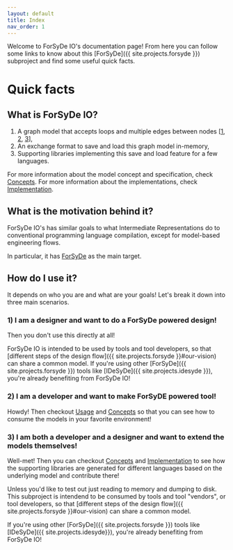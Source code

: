 ```yaml
---
layout: default
title: Index
nav_order: 1
---
```

Welcome to ForSyDe IO's documentation page! From here you can follow some links
to know about this [ForSyDe]({{ site.projects.forsyde }}) subproject and find some useful quick facts.

# Quick facts

## What is ForSyDe IO?

  1. A graph model that accepts loops and multiple edges between nodes 
     [[1](https://en.wikipedia.org/wiki/Multigraph), [2](https://www.merriam-webster.com/dictionary/pseudograph),
     [3](https://mathworld.wolfram.com/Pseudograph.html)],
  2. An exchange format to save and load this graph model in-memory,
  2. Supporting libraries implementing this save and load feature for a few languages.

For more information about the model concept and specification, check [Concepts](/concept).
For more information about the implementations, check [Implementation](/implementation).

## What is the motivation behind it?

ForSyDe IO's has similar goals to what Intermediate Representations
do to conventional programming language compilation, except for model-based engineering flows.

In particular, it has [ForSyDe]({{site.projects.forsyde}}) as the main target.

## How do I use it?

It depends on who you are and what are your goals! Let's break it down into three main scenarios.

### 1) I am a designer and want to do a ForSyDe powered design!

Then you don't use this directly at all!

ForSyDe IO is intended to be used by tools and tool developers, 
so that [different steps of the design flow]({{ site.projects.forsyde }}#our-vision) can share a common model. 
If you're using other [ForSyDe]({{ site.projects.forsyde }}) tools 
like [IDeSyDe]({{ site.projects.idesyde }}), you're already benefiting from ForSyDe IO!

### 2) I am a developer and want to make ForSyDE powered tool!

Howdy! Then checkout [Usage](/usage) and [Concepts](/concept) so that you can see how to consume the models in your favorite environment!

### 3) I am both a developer and a designer and want to extend the models themselves!

Well-met! Then you can checkout [Concepts](/concept) and [Implementation](/implementation) to see how the
supporting libraries are generated for different languages based on the underlying model and contribute there!

Unless you'd like to test out just reading to memory and dumping to disk.
This subproject is intendend to be consumed by tools and tool "vendors", 
or tool developers, so that [different steps of the design flow]({{ site.projects.forsyde }}#our-vision) can share a common model. 


If you're using other [ForSyDe]({{ site.projects.forsyde }}) tools like [IDeSyDe]({{ site.projects.idesyde}}), you're already benefiting from ForSyDe IO!
